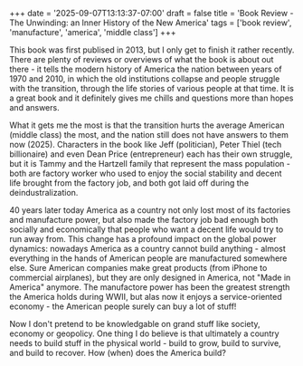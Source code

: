 +++
date = '2025-09-07T13:13:37-07:00'
draft = false
title = 'Book Review - The Unwinding: an Inner History of the New America'
tags = ['book review', 'manufacture', 'america', 'middle class']
+++

This book was first publised in 2013, but I only get to finish it rather recently. There are plenty of reviews or overviews of what the book is about out there - it tells the modern history of America the nation between years of 1970 and 2010, in which the old institutions collapse and people struggle with the transition, through the life stories of various people at that time. It is a great book and it definitely gives me chills and questions more than hopes and answers.

What it gets me the most is that the transition hurts the average American (middle class) the most, and the nation still does not have answers to them now (2025). Characters in the book like Jeff (politician), Peter Thiel (tech billionaire) and even Dean Price (entrepreneur) each has their own struggle, but it is Tammy and the Hartzell family that represent the mass population - both are factory worker who used to enjoy the social stability and decent life brought from the factory job, and both got laid off during the deindustralization. 

40 years later today America as a country not only lost most of its factories and manufacture power, but also made the factory job bad enough both socially and economically that people who want a decent life would try to run away from. This change has a profound impact on the global power dynamics: nowadays America as a country cannot build anything - almost everything in the hands of American people are manufactured somewhere else. Sure American companies make great products (from iPhone to commercial airplanes), but they are only designed in America, not "Made in America" anymore. The manufactore power has been the greatest strength the America holds during WWII, but alas now it enjoys a service-oriented economy - the American people surely can buy a lot of stuff!

Now I don't pretend to be knowledgable on grand stuff like society, economy or geopolicy. One thing I do believe is that ultimately a country needs to build stuff in the physical world - build to grow, build to survive, and build to recover. How (when) does the America build?